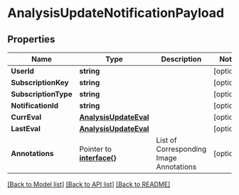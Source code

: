 # AnalysisUpdateNotificationPayload

## Properties

Name | Type | Description | Notes
------------ | ------------- | ------------- | -------------
**UserId** | **string** |  | [optional] 
**SubscriptionKey** | **string** |  | [optional] 
**SubscriptionType** | **string** |  | [optional] 
**NotificationId** | **string** |  | [optional] 
**CurrEval** | [**AnalysisUpdateEval**](AnalysisUpdateEval.md) |  | [optional] 
**LastEval** | [**AnalysisUpdateEval**](AnalysisUpdateEval.md) |  | [optional] 
**Annotations** | Pointer to [**interface{}**](.md) | List of Corresponding Image Annotations | [optional] 

[[Back to Model list]](../README.md#documentation-for-models) [[Back to API list]](../README.md#documentation-for-api-endpoints) [[Back to README]](../README.md)


